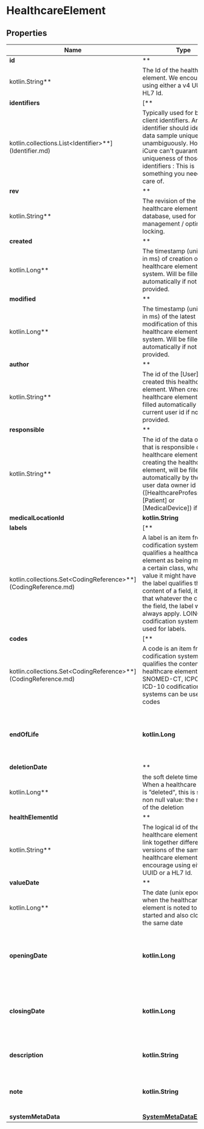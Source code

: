 
# HealthcareElement

## Properties
Name | Type | Description | Notes
------------ | ------------- | ------------- | -------------
**id** | **
kotlin.String** | The Id of the healthcare element. We encourage using either a v4 UUID or a HL7 Id. |  [optional]
**identifiers** | [**
kotlin.collections.List&lt;Identifier&gt;**](Identifier.md) | Typically used for business / client identifiers. An identifier should identify a data sample uniquely and unambiguously. However, iCure can&#39;t guarantee the uniqueness of those identifiers : This is something you need to take care of. |
**rev** | **
kotlin.String** | The revision of the healthcare element in the database, used for conflict management / optimistic locking. |  [optional]
**created** | **
kotlin.Long** | The timestamp (unix epoch in ms) of creation of this healthcare element in iCure system. Will be filled automatically if not provided. |  [optional]
**modified** | **
kotlin.Long** | The timestamp (unix epoch in ms) of the latest modification of this healthcare element in iCure system. Will be filled automatically if not provided. |  [optional]
**author** | **
kotlin.String** | The id of the [User] that created this healthcare element. When creating the healthcare element, will be filled automatically by the current user id if not provided. |  [optional]
**responsible** | **
kotlin.String** | The id of the data owner that is responsible of this healthcare element. When creating the healthcare element, will be filled automatically by the current user data owner id ([HealthcareProfessional], [Patient] or [MedicalDevice]) if missing |  [optional]
**medicalLocationId** | **kotlin.String** |  |  [optional]
**labels** | [**
kotlin.collections.Set&lt;CodingReference&gt;**](CodingReference.md) | A label is an item from a codification system that qualifies a healthcare element as being member of a certain class, whatever the value it might have taken. If the label qualifies the content of a field, it means that whatever the content of the field, the label will always apply. LOINC is a codification system typically used for labels. |
**codes** | [**
kotlin.collections.Set&lt;CodingReference&gt;**](CodingReference.md) | A code is an item from a codification system that qualifies the content of this healthcare element. SNOMED-CT, ICPC-2 or ICD-10 codifications systems can be used for codes |
**endOfLife** | **kotlin.Long** | Soft delete (unix epoch in ms) timestamp of the healthcare element |  [optional]
**deletionDate** | **
kotlin.Long** | the soft delete timestamp. When a healthcare element is ”deleted“, this is set to a non null value: the moment of the deletion |  [optional]
**healthElementId** | **
kotlin.String** | The logical id of the healthcare element, used to link together different versions of the same healthcare element. We encourage using either a v4 UUID or a HL7 Id. |  [optional]
**valueDate** | **
kotlin.Long** | The date (unix epoch in ms) when the healthcare element is noted to have started and also closes on the same date |  [optional]
**openingDate** | **kotlin.Long** | The date (unix epoch in ms) of the start of the healthcare element. |  [optional]
**closingDate** | **kotlin.Long** | The date (unix epoch in ms) marking the end of the healthcare element. |  [optional]
**description** | **kotlin.String** | Description of the healthcare element. |  [optional]
**note** | **kotlin.String** | A text note (can be confidential, encrypted by default). |  [optional]
**systemMetaData** | [**SystemMetaDataEncrypted**](SystemMetaDataEncrypted.md) |  |  [optional]



